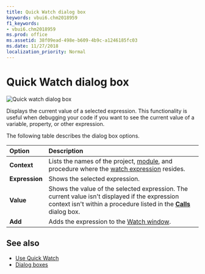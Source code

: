 ```yaml
---
title: Quick Watch dialog box
keywords: vbui6.chm2018959
f1_keywords:
- vbui6.chm2018959
ms.prod: office
ms.assetid: 38f09ead-498e-b609-4b9c-a1246185fc03
ms.date: 11/27/2018 
localization_priority: Normal
---
```



# Quick Watch dialog box

![Quick watch dialog box](../../../images/instwtch_ZA01201619.gif)

Displays the current value of a selected expression. This functionality is useful when debugging your code if you want to see the current value of a variable, property, or other expression.

The following table describes the dialog box options.

|Option|Description|
|:-----|:----------|
|**Context**|Lists the names of the project, [module](../../Glossary/vbe-glossary.md#module), and procedure where the [watch expression](../../Glossary/vbe-glossary.md#watch-expression) resides.|
|**Expression**|Shows the selected expression.|
|**Value**|Shows the value of the selected expression. The current value isn't displayed if the expression context isn't within a procedure listed in the **[Calls](call-stack-dialog-box.md)** dialog box.|
|**Add**|Adds the expression to the [Watch window](watch-window.md).|

## See also

- [Use Quick Watch](../../how-to/use-quick-watch.md)
- [Dialog boxes](../dialog-boxes.md)
